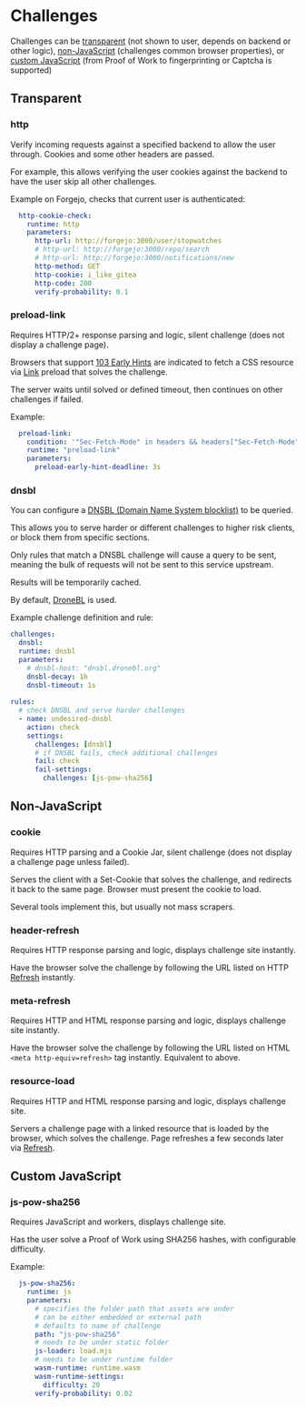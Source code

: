 # Challenges

Challenges can be [transparent](#transparent) (not shown to user, depends on backend or other logic), [non-JavaScript](#non-javascript) (challenges common browser properties), or [custom JavaScript](README.md#custom-javascript) (from Proof of Work to fingerprinting or Captcha is supported)

## Transparent

### http

Verify incoming requests against a specified backend to allow the user through. Cookies and some other headers are passed.

For example, this allows verifying the user cookies against the backend to have the user skip all other challenges.

Example on Forgejo, checks that current user is authenticated:
```yaml
  http-cookie-check:
    runtime: http
    parameters:
      http-url: http://forgejo:3000/user/stopwatches
      # http-url: http://forgejo:3000/repo/search
      # http-url: http://forgejo:3000/notifications/new
      http-method: GET
      http-cookie: i_like_gitea
      http-code: 200
      verify-probability: 0.1
```

### preload-link

Requires HTTP/2+ response parsing and logic, silent challenge (does not display a challenge page).

Browsers that support [103 Early Hints](https://developer.mozilla.org/en-US/docs/Web/HTTP/Reference/Status/103) are indicated to fetch a CSS resource via [Link](https://developer.mozilla.org/en-US/docs/Web/HTTP/Reference/Headers/Link) preload that solves the challenge.

The server waits until solved or defined timeout, then continues on other challenges if failed.

Example:
```yaml
  preload-link:
    condition: '"Sec-Fetch-Mode" in headers && headers["Sec-Fetch-Mode"] == "navigate"'
    runtime: "preload-link"
    parameters:
      preload-early-hint-deadline: 3s
```

### dnsbl

You can configure a [DNSBL (Domain Name System blocklist)](https://en.wikipedia.org/wiki/Domain_Name_System_blocklist) to be queried.

This allows you to serve harder or different challenges to higher risk clients, or block them from specific sections.

Only rules that match a DNSBL challenge will cause a query to be sent, meaning the bulk of requests will not be sent to this service upstream.

Results will be temporarily cached.

By default, [DroneBL](https://dronebl.org/) is used.

Example challenge definition and rule:
```yaml
challenges:
  dnsbl:
  runtime: dnsbl
  parameters:
    # dnsbl-host: "dnsbl.dronebl.org"
    dnsbl-decay: 1h
    dnsbl-timeout: 1s
    
rules:
  # check DNSBL and serve harder challenges
  - name: undesired-dnsbl
    action: check
    settings:
      challenges: [dnsbl]
      # if DNSBL fails, check additional challenges
      fail: check
      fail-settings:
        challenges: [js-pow-sha256]
```

## Non-JavaScript

### cookie

Requires HTTP parsing and a Cookie Jar, silent challenge (does not display a challenge page unless failed).

Serves the client with a Set-Cookie that solves the challenge, and redirects it back to the same page. Browser must present the cookie to load.

Several tools implement this, but usually not mass scrapers.

### header-refresh

Requires HTTP response parsing and logic, displays challenge site instantly.

Have the browser solve the challenge by following the URL listed on HTTP [Refresh](https://developer.mozilla.org/en-US/docs/Web/HTTP/Reference/Headers/Refresh) instantly.


### meta-refresh

Requires HTTP and HTML response parsing and logic, displays challenge site instantly.

Have the browser solve the challenge by following the URL listed on HTML `<meta http-equiv=refresh>` tag instantly. Equivalent to above.

### resource-load

Requires HTTP and HTML response parsing and logic, displays challenge site.

Servers a challenge page with a linked resource that is loaded by the browser, which solves the challenge. Page refreshes a few seconds later via [Refresh](https://developer.mozilla.org/en-US/docs/Web/HTTP/Reference/Headers/Refresh).

## Custom JavaScript

### js-pow-sha256

Requires JavaScript and workers, displays challenge site.

Has the user solve a Proof of Work using SHA256 hashes, with configurable difficulty.

Example:
```yaml
  js-pow-sha256:
    runtime: js
    parameters:
      # specifies the folder path that assets are under
      # can be either embedded or external path
      # defaults to name of challenge
      path: "js-pow-sha256"
      # needs to be under static folder
      js-loader: load.mjs
      # needs to be under runtime folder
      wasm-runtime: runtime.wasm
      wasm-runtime-settings:
        difficulty: 20
      verify-probability: 0.02
```

